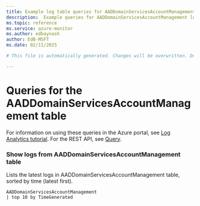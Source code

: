 ```yaml
---
title: Example log table queries for AADDomainServicesAccountManagement
description:  Example queries for AADDomainServicesAccountManagement log table
ms.topic: reference
ms.service: azure-monitor
ms.author: edbaynash
author: EdB-MSFT
ms.date: 02/11/2025

# This file is automatically generated. Changes will be overwritten. Do not change this file directly. 

---
```


# Queries for the AADDomainServicesAccountManagement table

For information on using these queries in the Azure portal, see [Log Analytics tutorial](/azure/azure-monitor/logs/log-analytics-tutorial). For the REST API, see [Query](/rest/api/loganalytics/query).


### Show logs from AADDomainServicesAccountManagement table  


Lists the latest logs in AADDomainServicesAccountManagement table, sorted by time (latest first).  

```query
AADDomainServicesAccountManagement
| top 10 by TimeGenerated
```

